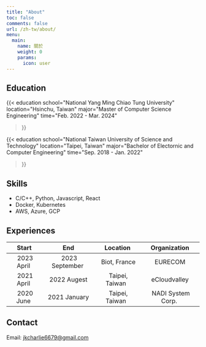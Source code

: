 ```yaml
---
title: "About"
toc: false
comments: false
url: /zh-tw/about/
menu:
  main:
    name: 關於
    weight: 0
    params: 
      icon: user
---
```


## Education

{{< education 
    school="National Yang Ming Chiao Tung University" 
    location="Hsinchu, Taiwan" 
    major="Master of Computer Science Engineering" 
    time="Feb. 2022 - Mar. 2024" 
>}}

{{< education 
    school="National Taiwan University of Science and Technology" 
    location="Taipei, Taiwan" 
    major="Bachelor of Electornic and Computer Engineering" 
    time="Sep. 2018 - Jan. 2022" 
>}}

## Skills

- C/C++, Python, Javascript, React
- Docker, Kubernetes
- AWS, Azure, GCP

## Experiences

| Start | End | Location | Organization |
| :-: | :-: | :-: | :-: |
| &nbsp;2023 April&nbsp; | &nbsp;2023 September&nbsp; | &nbsp; Biot, France&nbsp; | &nbsp;EURECOM&nbsp; |
| &nbsp;2021 April&nbsp; | &nbsp;2022 Augest&nbsp; | &nbsp;Taipei, Taiwan &nbsp; | &nbsp;eCloudvalley&nbsp; |
| &nbsp;2020 June&nbsp; | &nbsp;2021 January&nbsp; | &nbsp;Taipei, Taiwan &nbsp; | &nbsp;NADI System Corp.&nbsp; |

## Contact

Email: jkcharlie6679@gmail.com
